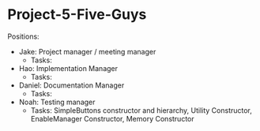 # Project-5-Five-Guys

Positions:

- Jake: Project manager / meeting manager
  - Tasks: 
- Hao: Implementation Manager
  - Tasks: 
- Daniel: Documentation Manager
  - Tasks:
- Noah: Testing manager
  - Tasks: SimpleButtons constructor and hierarchy, Utility Constructor, EnableManager Constructor, Memory Constructor
